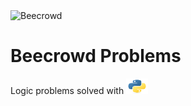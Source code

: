 <img src="https://www.beecrowd.com.br/home/wp-content/uploads/2021/08/beecrowd__negativoHor-vazado-small-PNG-1024x246.png" alt="Beecrowd">

# Beecrowd Problems
Logic problems solved with <img alt="C Sharp" height="25" width="35" src="https://raw.githubusercontent.com/devicons/devicon/master/icons/python/python-original.svg">
